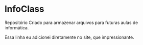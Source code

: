 # InfoClass

Repositório Criado para armazenar arquivos para futuras aulas de informática.
 
Essa linha eu adicionei diretamente no site, que impressionante.
